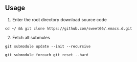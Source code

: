 ## Usage
1. Enter the root directory download source code
```
cd ~/ && git clone https://github.com/sweet66/.emacs.d.git
```

2. Fetch all submules
```
git submodule update --init --recursive

git submodule foreach git reset --hard
```
